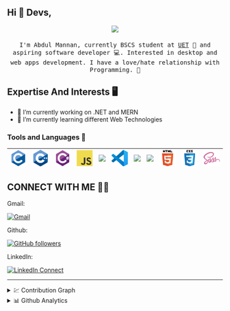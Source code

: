## Hi 👋 Devs, 

<p align="center">
  <img src="https://www.elegantthemes.com/blog/wp-content/uploads/2018/04/Best-Code-and-Text-Editors.png" width=200>
  <br><br>
  <samp>
    I'm Abdul Mannan, currently BSCS student at <a href="http://https://www.uet.edu.pk/">UET</a> 🏫 and aspiring software developer 💻. Interested in desktop and web apps development. I have a love/hate relationship with Programming. 🥺
  </samp>
</p>

## Expertise And Interests 🖥️

- 🔭 I’m currently working on .NET and MERN
- 🌱 I’m currently learning different Web Technologies

### Tools and Languages 🚀
| <img src="https://raw.githubusercontent.com/devicons/devicon/master/icons/c/c-original.svg" width=60> | <img src="https://raw.githubusercontent.com/devicons/devicon/master/icons/cplusplus/cplusplus-original.svg" width=60> | <img src="https://raw.githubusercontent.com/devicons/devicon/master/icons/csharp/csharp-original.svg" width=60> | <img src="https://raw.githubusercontent.com/devicons/devicon/master/icons/javascript/javascript-original.svg" width=60> | <img src="https://upload.wikimedia.org/wikipedia/commons/c/cd/Visual_Studio_2017_Logo.svg" width=60> | <img src="https://raw.githubusercontent.com/github/explore/80688e429a7d4ef2fca1e82350fe8e3517d3494d/topics/visual-studio-code/visual-studio-code.png" width=60> | <img src="https://camo.githubusercontent.com/85cf7e1a8b85221e81ba91cbce29c917b91a7390bb3ca06aa31cfd1eadd7fe60/68747470733a2f2f7777772e337269746563686e6f6c6f676965732e636f6d2f77702d636f6e74656e742f75706c6f6164732f323031392f31312f4d45524e2d537461636b2d547261696e696e672d696e2d50756e652d65313537353032323432373234342e706e67" width=60> | <img src="https://www.vectorlogo.zone/logos/git-scm/git-scm-icon.svg" width=60> | <img src="https://raw.githubusercontent.com/devicons/devicon/master/icons/html5/html5-original-wordmark.svg" width=60> | <img src="https://raw.githubusercontent.com/devicons/devicon/master/icons/css3/css3-original-wordmark.svg" width=60> | <img src="https://raw.githubusercontent.com/github/explore/80688e429a7d4ef2fca1e82350fe8e3517d3494d/topics/sass/sass.png" width=60> | 
|---|---|---|---|---|---|---|---|---|---|---|

## CONNECT WITH ME 🤝🏻
Gmail: 

[![Gmail](https://img.shields.io/badge/%20-Send%20Mail-black?color=1b6ee9&label=tanveer6110%40gmail.com&style=for-the-badge)](mailto:tanveer6110@gmail.com?subject=From%20GitHub&body=Hi,%20Found%20you%20from%20GitHub.)
<br>

Github:

[![GitHub followers](https://img.shields.io/github/followers/amannan-123?color=1b6ee9&label=Follow%20amannan-123&style=for-the-badge)](https://www.github.com/amannan-123)
<br>

LinkedIn:

[![LinkedIn Connect](https://img.shields.io/badge/%20-Connect-black?color=1b6ee9&label=Follow%20%40amannan-123&style=for-the-badge)](https://www.linkedin.com/in/amannan-123)
<br>

---

<details>
<summary> 💹 Contribution Graph</summary>
  
[![Abdul Mannan's GitHub Activity Graph](https://github-readme-activity-graph.cyclic.app/graph?username=amannan-123&theme=react-dark)](https://github.com/amannan-123)

</details>

<details>
<summary> 📊 Github Analytics</summary>

<p align="center"> <img src="https://komarev.com/ghpvc/?username=amannan-123&style=flat-square" alt="Abdul Mannan" /> </p>
  
<p align="center">
<a href="#">
<img height="180em" width="45%" src="http://github-stats-readme-chi.vercel.app/api?username=amannan-123&show_icons=true&theme=tokyonight" />
<img height="180em" width="45%" src="http://github-stats-readme-chi.vercel.app/api/top-langs/?username=amannan-123&layout=compact&theme=tokyonight" />
</a>
<img height="300em" width="90%" src="http://github-readme-streak-stats.herokuapp.com?user=amannan-123&theme=tokyonight" />
</p>
  
</details>
